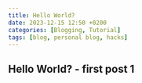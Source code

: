 ```yaml
---
title: Hello World?
date: 2023-12-15 12:50 +0200
categories: [Blogging, Tutorial]
tags: [blog, personal blog, hacks]
---
```


## Hello World? - first post 1
